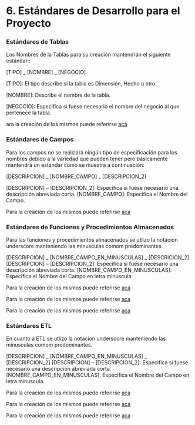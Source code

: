 # 6. Estándares de Desarrollo para el Proyecto
### Estándares de Tablas
Los Nombres de la Tablas para su creación mantendrán el siguiente estándar::

[TIPO] _ [NOMBRE] _ [NEGOCIO]

[TIPO]: El tipo describe si la tabla es Dimensión, Hecho u otro.

[NOMBRE]: Describe el nombre de la tabla.

[NEGOCIO]: Especifica si fuese necesario el nombre del negocio al que pertenece la tabla.

ara la creación de los mismos puede referirse [aca](/0-acreacion-schemas "enlace")

### Estándares de Campos
Para los campos no se realizará ningún tipo de especificación para los nombres debido a la variedad que pueden tener pero básicamente mantendrá un estándar como se muestra a continuación:
 
[DESCRIPCION] _ [NOMBRE_CAMPO] _ [DESCRIPCION_2]

[DESCRIPCION] – [DESCRIPCION_2]: Especifica si fuese necesario una descripción abreviada corta.
[NOMBRE_CAMPO]: Especifica el Nombre del Campo.

Para la creación de los mismos puede referirse [aca](/0-copia-estructuras "enlace")

### Estándares de Funciones y Procedimientos Almacenados
Para las funciones y procedimientos almacenados se utlizo la notacion underscore manteniendo las minusculas comom predominantes.

[DESCRIPCION] _ [NOMBRE_CAMPO_EN_MINUSCULAS] _ [DESCRICION_2]
[DESCRIPCION] – [DESCRIPCION_2]: Especifica si fuese necesario una descripción abreviada corta.
[NOMBRE_CAMPO_EN_MINUSCULAS]: Especifica el Nombre del Campo en letra minuscula.

Para la creación de los mismos puede referirse [aca](/1-etl-copia-tablas "enlace")

Para la creación de los mismos puede referirse [aca](/2-etl-cargado-stage-stage "enlace")

Para la creación de los mismos puede referirse [aca](/3-etl-cargado-star "enlace")

### Estándares ETL
En cuanto a ETL se utlizo la notacion underscore manteniendo las minusculas comom predominantes.

[DESCRIPCION] _ [NOMBRE_CAMPO_EN_MINUSCULAS] _ [DESCRIPCION_2]
[DESCRIPCION] – [DESCRIPCION_2]: Especifica si fuese necesario una descripción abreviada corta.
[NOMBRE_CAMPO_EN_MINUSCULAS]: Especifica el Nombre del Campo en letra minuscula..

Para la creación de los mismos puede referirse [aca](/1-etl-copia-tablas "enlace")

Para la creación de los mismos puede referirse [aca](/2-etl-cargado-stage-stage "enlace")

Para la creación de los mismos puede referirse [aca](/3-etl-cargado-star "enlace")
